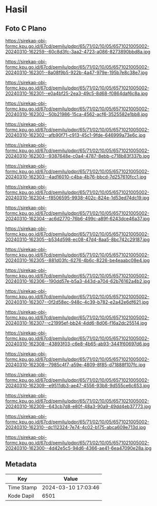 # Hasil

## Foto C Plano

https://sirekap-obj-formc.kpu.go.id/67cd/pemilu/pdpr/65/71/02/10/05/6571021005002-20240310-162259--60c8d3fc-3aa2-4723-a086-8273890bbd8a.jpg

https://sirekap-obj-formc.kpu.go.id/67cd/pemilu/pdpr/65/71/02/10/05/6571021005002-20240310-162301--8a08f9b5-922b-4a47-979e-195b7e8c38e7.jpg

https://sirekap-obj-formc.kpu.go.id/67cd/pemilu/pdpr/65/71/02/10/05/6571021005002-20240310-162301--e0a4bf25-2ea3-49c5-8d68-f0864daf6c8a.jpg

https://sirekap-obj-formc.kpu.go.id/67cd/pemilu/pdpr/65/71/02/10/05/6571021005002-20240310-162302--50b21986-15ca-4562-acf6-3525582e1bb8.jpg

https://sirekap-obj-formc.kpu.go.id/67cd/pemilu/pdpr/65/71/02/10/05/6571021005002-20240310-162302--afb90f71-c913-45c1-9fde-646999a73e6c.jpg

https://sirekap-obj-formc.kpu.go.id/67cd/pemilu/pdpr/65/71/02/10/05/6571021005002-20240310-162303--9387648e-c0a4-4787-8ebb-c718b83f337b.jpg

https://sirekap-obj-formc.kpu.go.id/67cd/pemilu/pdpr/65/71/02/10/05/6571021005002-20240310-162303--4ad16010-c4ba-4b76-bbcd-7d257610fcc1.jpg

https://sirekap-obj-formc.kpu.go.id/67cd/pemilu/pdpr/65/71/02/10/05/6571021005002-20240310-162304--f8506595-9938-402c-824e-1d53ed74dc19.jpg

https://sirekap-obj-formc.kpu.go.id/67cd/pemilu/pdpr/65/71/02/10/05/6571021005002-20240310-162304--ac6d2770-76b6-499c-a89f-6243dce46a37.jpg

https://sirekap-obj-formc.kpu.go.id/67cd/pemilu/pdpr/65/71/02/10/05/6571021005002-20240310-162305--b534d598-ec08-47d4-8aa5-8bc742c29187.jpg

https://sirekap-obj-formc.kpu.go.id/67cd/pemilu/pdpr/65/71/02/10/05/6571021005002-20240310-162305--881d03fc-6276-4b6c-8226-be4eaabc08e4.jpg

https://sirekap-obj-formc.kpu.go.id/67cd/pemilu/pdpr/65/71/02/10/05/6571021005002-20240310-162306--190dd57e-b5a3-443d-a704-62b76162a4b2.jpg

https://sirekap-obj-formc.kpu.go.id/67cd/pemilu/pdpr/65/71/02/10/05/6571021005002-20240310-162307--0f2d58ec-948c-4c39-b782-e2a42e6df621.jpg

https://sirekap-obj-formc.kpu.go.id/67cd/pemilu/pdpr/65/71/02/10/05/6571021005002-20240310-162307--c21995ef-bb24-4dd6-8d06-f16a2dc25514.jpg

https://sirekap-obj-formc.kpu.go.id/67cd/pemilu/pdpr/65/71/02/10/05/6571021005002-20240310-162308--43893f03-c6e8-4b65-ab93-3441f60697d6.jpg

https://sirekap-obj-formc.kpu.go.id/67cd/pemilu/pdpr/65/71/02/10/05/6571021005002-20240310-162308--7985c4f7-a59e-4809-8f85-d71888f107fc.jpg

https://sirekap-obj-formc.kpu.go.id/67cd/pemilu/pdpr/65/71/02/10/05/6571021005002-20240310-162309--e9511db3-ae47-4556-93b8-9d555ce6c653.jpg

https://sirekap-obj-formc.kpu.go.id/67cd/pemilu/pdpr/65/71/02/10/05/6571021005002-20240310-162309--643cb7d8-e80f-48a3-90a9-49dd4eb37773.jpg

https://sirekap-obj-formc.kpu.go.id/67cd/pemilu/pdpr/65/71/02/10/05/6571021005002-20240310-162310--dc112324-7e74-4c02-b175-abca609e713d.jpg

https://sirekap-obj-formc.kpu.go.id/67cd/pemilu/pdpr/65/71/02/10/05/6571021005002-20240310-162300--4d42e5c5-94d6-4366-ae41-6ea47090e28a.jpg


## Metadata

| Key        | Value               |
| ---------- | ------------------- |
| Time Stamp | 2024-03-10 17:03:46 |
| Kode Dapil | 6501                |



